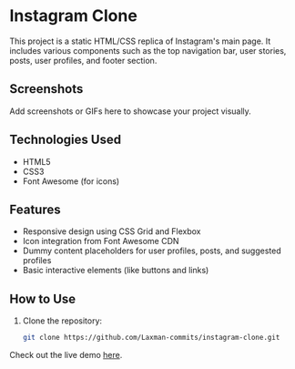# Instagram Clone

This project is a static HTML/CSS replica of Instagram's main page. It includes various components such as the top navigation bar, user stories, posts, user profiles, and footer section.

## Screenshots

Add screenshots or GIFs here to showcase your project visually.

## Technologies Used

- HTML5
- CSS3
- Font Awesome (for icons)

## Features

- Responsive design using CSS Grid and Flexbox
- Icon integration from Font Awesome CDN
- Dummy content placeholders for user profiles, posts, and suggested profiles
- Basic interactive elements (like buttons and links)

## How to Use

1. Clone the repository:
   ```bash
   git clone https://github.com/Laxman-commits/instagram-clone.git

Check out the live demo [here](https://instagram-gamma-lyart.vercel.app/).
